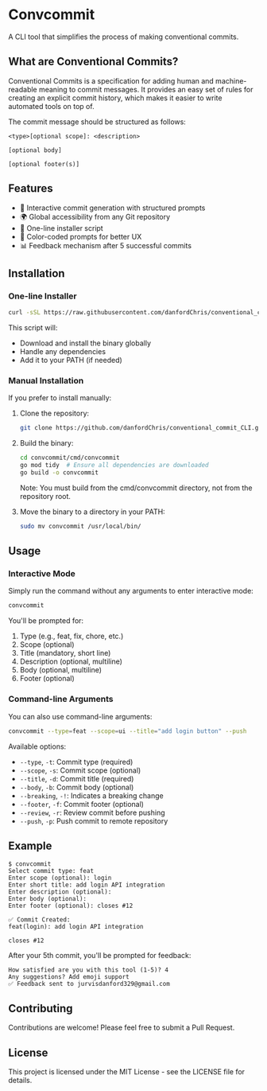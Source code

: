 # Convcommit

A CLI tool that simplifies the process of making conventional commits.

## What are Conventional Commits?

Conventional Commits is a specification for adding human and machine-readable meaning to commit messages. It provides an easy set of rules for creating an explicit commit history, which makes it easier to write automated tools on top of.

The commit message should be structured as follows:

```
<type>[optional scope]: <description>

[optional body]

[optional footer(s)]
```

## Features

- 🚀 Interactive commit generation with structured prompts
- 🌍 Global accessibility from any Git repository
- 🔄 One-line installer script
- 🎨 Color-coded prompts for better UX
- 📊 Feedback mechanism after 5 successful commits

## Installation

### One-line Installer

```bash
curl -sSL https://raw.githubusercontent.com/danfordChris/conventional_commit_CLI/main/installer.sh | bash
```

This script will:
- Download and install the binary globally
- Handle any dependencies
- Add it to your PATH (if needed)

### Manual Installation

If you prefer to install manually:

1. Clone the repository:
   ```bash
   git clone https://github.com/danfordChris/conventional_commit_CLI.git convcommit
   ```

2. Build the binary:
   ```bash
   cd convcommit/cmd/convcommit
   go mod tidy  # Ensure all dependencies are downloaded
   go build -o convcommit
   ```

   Note: You must build from the cmd/convcommit directory, not from the repository root.

3. Move the binary to a directory in your PATH:
   ```bash
   sudo mv convcommit /usr/local/bin/
   ```

## Usage

### Interactive Mode

Simply run the command without any arguments to enter interactive mode:

```bash
convcommit
```

You'll be prompted for:
1. Type (e.g., feat, fix, chore, etc.)
2. Scope (optional)
3. Title (mandatory, short line)
4. Description (optional, multiline)
5. Body (optional, multiline)
6. Footer (optional)

### Command-line Arguments

You can also use command-line arguments:

```bash
convcommit --type=feat --scope=ui --title="add login button" --push
```

Available options:
- `--type`, `-t`: Commit type (required)
- `--scope`, `-s`: Commit scope (optional)
- `--title`, `-d`: Commit title (required)
- `--body`, `-b`: Commit body (optional)
- `--breaking`, `-!`: Indicates a breaking change
- `--footer`, `-f`: Commit footer (optional)
- `--review`, `-r`: Review commit before pushing
- `--push`, `-p`: Push commit to remote repository

## Example

```
$ convcommit
Select commit type: feat
Enter scope (optional): login
Enter short title: add login API integration
Enter description (optional): 
Enter body (optional): 
Enter footer (optional): closes #12

✅ Commit Created:
feat(login): add login API integration

closes #12
```

After your 5th commit, you'll be prompted for feedback:

```
How satisfied are you with this tool (1-5)? 4
Any suggestions? Add emoji support
✅ Feedback sent to jurvisdanford329@gmail.com
```

## Contributing

Contributions are welcome! Please feel free to submit a Pull Request.

## License

This project is licensed under the MIT License - see the LICENSE file for details.
